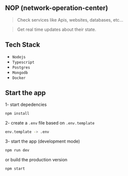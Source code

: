 ## NOP (network-operation-center)

> Check services like Apis, websites, databases, etc...

>  Get real time updates about their state. 


## Tech Stack

- `Nodejs`
- `Typescript`
- `Postgres`
- `Mongodb`
- `Docker`


## Start the app

1- start depedencies 

```bash
npm install
```
2- create a `.env` file based on `.env.template`

```bash 
env.template -> .env
```

3- start the app (development mode)

```bash
npm run dev
```

or build the production version

```bash
npm start
```
